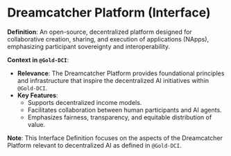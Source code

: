# Dreamcatcher Platform (Interface)

**Definition**: An open-source, decentralized platform designed for collaborative creation, sharing, and execution of applications (NApps), emphasizing participant sovereignty and interoperability.

**Context in `@Gold-DCI`**:

- **Relevance**: The Dreamcatcher Platform provides foundational principles and infrastructure that inspire the decentralized AI initiatives within `@Gold-DCI`.
- **Key Features**:
  - Supports decentralized income models.
  - Facilitates collaboration between human participants and AI agents.
  - Emphasizes fairness, transparency, and equitable distribution of value.

**Note**: This Interface Definition focuses on the aspects of the Dreamcatcher Platform relevant to decentralized AI as defined in `@Gold-DCI`. 